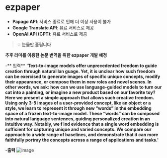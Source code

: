 # ezpaper
- **Papago API**: 서비스 종료로 인해 더 이상 사용이 불가
- **Google Translate API**: 유료 서비스로 제공
- **OpenAI API (GPT)**: 유료 서비스로 제공

> 💡 **눈물만 흘립니다**

**추후 라마를 이용한 논문 번역을 위한 ezpaper 개발 예정**

-** 입력**
**'Text-to-image models offer unprecedented freedom to guide creation through natural lan guage. Yet, it is unclear how such freedom can be exercised to generate images of specific unique concepts, modify their appearance, or compose them in new roles and novel scenes. In other words, we ask: how can we use language-guided models to turn our cat into a painting, or imagine a new product based on our favorite toy? Here we present a simple approach that allows such creative freedom. Using only 3-5 images of a user-provided concept, like an object or a style, we learn to represent it through new “words” in the embedding space of a frozen text-to-image model. These “words” can be composed into natural language sentences, guiding personalized creation in an intuitive way. Notably, we f ind evidence that a single word embedding is sufficient for capturing unique and varied concepts. We compare our approach to a wide range of baselines, and demonstrate that it can more faithfully portray the concepts across a range of applications and tasks.'**

-**출력**
![image](https://github.com/user-attachments/assets/7d8356cd-4a88-4b6f-a8ec-7873a0fa2520)
